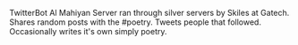 TwitterBot
Al Mahiyan
Server ran through silver servers by Skiles at Gatech. 
Shares random posts with the #poetry. 
Tweets people that followed.
Occasionally writes it's own simply poetry. 